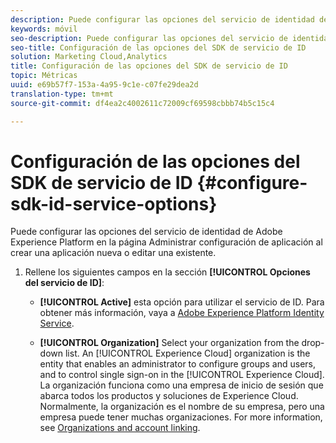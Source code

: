 ```yaml
---
description: Puede configurar las opciones del servicio de identidad de Adobe Experience Platform en la página Administrar configuración de aplicación al crear una aplicación nueva o editar una existente.
keywords: móvil
seo-description: Puede configurar las opciones del servicio de identidad de Adobe Experience Platform en la página Administrar configuración de aplicación al crear una aplicación nueva o editar una existente.
seo-title: Configuración de las opciones del SDK de servicio de ID
solution: Marketing Cloud,Analytics
title: Configuración de las opciones del SDK de servicio de ID
topic: Métricas
uuid: e69b57f7-153a-4a95-9c1e-c07fe29dea2d
translation-type: tm+mt
source-git-commit: df4ea2c4002611c72009cf69598cbbb74b5c15c4

---
```



# Configuración de las opciones del SDK de servicio de ID {#configure-sdk-id-service-options}

Puede configurar las opciones del servicio de identidad de Adobe Experience Platform en la página Administrar configuración de aplicación al crear una aplicación nueva o editar una existente.

1. Rellene los siguientes campos en la sección **[!UICONTROL Opciones del servicio de ID]**:

   * **[!UICONTROL Active]** esta opción para utilizar el servicio de ID. Para obtener más información, vaya a [Adobe Experience Platform Identity Service](https://marketing.adobe.com/resources/help/en_US/mcvid/).<!-- REKHA - don't know where this content has been migrated to. -->

   * **[!UICONTROL Organization]**
Select your organization from the drop-down list.
An [!UICONTROL Experience Cloud] organization is the entity that enables an administrator to configure groups and users, and to control single sign-on in the [!UICONTROL Experience Cloud]. La organización funciona como una empresa de inicio de sesión que abarca todos los productos y soluciones de Experience Cloud. Normalmente, la organización es el nombre de su empresa, pero una empresa puede tener muchas organizaciones. For more information, see [Organizations and account linking](https://docs.adobe.com/content/help/en/core-services/interface/manage-users-and-products/organizations.html).